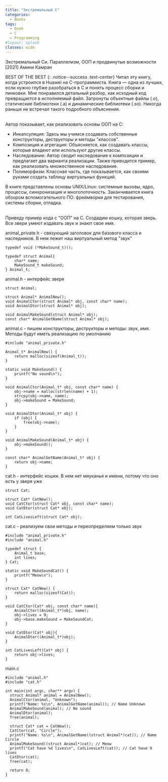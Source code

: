 ```yaml
---
title: "Экстремальный C"
categories:
  - Books
tags:
  - book
  - C
  - Programming
#layout: splash
classes: wide
---
```

Экстремальный Cи. Параллелизм, ООП и продвинутые возможности [2021] Амини Камран  

BEST OF THE BEST
{: .notice--success .text-center}
Читал эту книгу, когда устроился в Huawei на C-программиста. Книга — одна из лучших, если нужно глубже разобраться в C и понять процесс сборки и линковки. Мне  понравился детальный разбор, как исходный код превращается в исполняемый файл. Затронуты объектные файлы (.o), статические библиотеки (.a) и динамические библиотеки (.so). Никогда раньше не встречал такого подробного объяснения.  
&nbsp;  

Автор показывает, как реализовать основы ООП на C:
- Инкапсуляция: Здесь мы учимся создавать собственные конструкторы, деструкторы и методы "классов".
- Композиция и агрегация: Объясняется, как создавать классы, которые владеют или используют другие классы.
- Наследование: Автор сводит наследование к композиции и предлагает два варианта реализации. Также приводится пример, как реализовать множественное наследование.
- Полиморфизм: Классная часть, где показывается, как своими руками создать таблицу виртуальных функций.  

В книге представлены основы UNIX/Linux: системные вызовы, ядро, процессы, синхронизация и многопоточность. Заканчивается книга обзором вспомогательного ПО: фреймворки для тестирования, системы сборки, отладка.  
&nbsp;  

Приведу пример кода с "ООП" на С. Создадим кошку, которая зверь. Все звери умеют издавать звук и знают свое имя.

animal_private.h - связующий заголовок для базового класса и наследников. В нем лежит наш виртуальный метод "звук"
```
typedef void (*MakeSound_t)();

typedef struct Animal{
    char* name;
    MakeSound_t makeSound;
} Animal_t;
```
animal.h - интерфейс зверя
```
struct Animal;

struct Animal* AnimalNew();
void AnimalCtor(struct Animal* obj, const char* name);
void AnimalDtor(struct Animal* obj);

void AnimalMakeSound(struct Animal* obj);
const char* AnimalGetName(struct Animal* obj);
```
animal.c - пишем конструкторы, деструкторы и методы: звук, имя. Методы будут иметь реализацию по умолчанию
```
#include "animal_private.h"

Animal_t* AnimalNew() {
    return malloc(sizeof(Animal_t));
}

static void MakeSound() {
    printf("No sound\n");
}

void AnimalCtor(Animal_t* obj, const char* name) {
    obj->name = malloc(strlen(name) + 1);
    strcpy(obj->name, name);
    obj->makeSound = MakeSound;
}

void AnimalDtor(Animal_t* obj) {
    if (obj) {
        free(obj->name);
    }
}

void AnimalMakeSound(Animal_t* obj) {
    obj->makeSound();
}

const char* AnimalGetName(Animal_t* obj) {
    return obj->name;
}
```
cat.h - интерфейс кошки. В нем нет мяуканья и имени, потому что оно есть у зверя уже
```
struct Cat;

struct Cat* CatNew();
void CatCtor(struct Cat* obj, const char* name);
void CatDtor(struct Cat* obj);

int CatLivesLeft(struct Cat* obj);
```
cat.c - реализуем свои методы и переопределяем только звук
```
#include "animal_private.h"
#include "animal.h"

typedef struct {
    Animal_t base;
    int lives;
} Cat;

static void MakeSoundCat() {
    printf("Meow\n");
}

struct Cat* CatNew() {
    return malloc(sizeof(Cat));
}

void CatCtor(Cat* obj, const char* name){
    AnimalCtor((Animal_t*)obj, name);
    obj->lives = 9;
    obj->base.makeSound = MakeSoundCat;
}

void CatDtor(Cat* obj){
    AnimalDtor((Animal_t*)obj);
}

int CatLivesLeft(Cat* obj) {
    return obj->lives;
}
```
main.c
```
#include "animal.h"
#include "cat.h"

int main(int argc, char** argv) {
  struct Animal* animal = AnimalNew();
  AnimalCtor(animal, "Unknown");
  printf("Name: %s\n", AnimalGetName(animal)); // Name Unknown
  AnimalMakeSound(animal); // No sound
  AnimalDtor(animal);
  free(animal);

  struct Cat* cat = CatNew();
  CatCtor(cat, "Circle");
  printf("Name: %s\n", AnimalGetName((struct Animal*)cat)); // Name Circle
  AnimalMakeSound((struct Animal*)cat); // Meow
  printf("Cat have %d lives\n", CatLivesLeft(cat)); // Cat have 9 lives
  CatDtor(cat);
  free(cat);

  return 0;
}
```